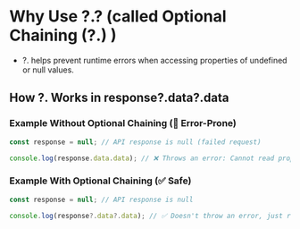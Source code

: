 # Why Use ?.? (called Optional Chaining (?.) )
* ?. helps prevent runtime errors when accessing properties of undefined or null values.

## How ?. Works in response?.data?.data
### Example Without Optional Chaining (🚨 Error-Prone)
```javascript
const response = null; // API response is null (failed request)

console.log(response.data.data); // ❌ Throws an error: Cannot read properties of null (reading 'data')
```
### Example With Optional Chaining (✅ Safe)
```javascript
const response = null; // API response is null

console.log(response?.data?.data); // ✅ Doesn't throw an error, just returns 'undefined'
```
